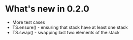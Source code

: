 # What's new in 0.2.0

* More test cases
* TS.ensure() - ensuring that stack have at least one stack
* TS.swap() - swapping last two elements of the stack

